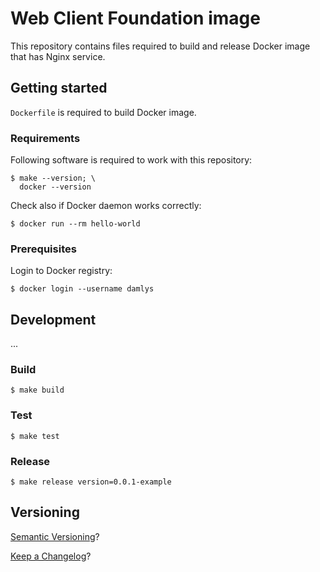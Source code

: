 Web Client Foundation image
===

This repository contains files required to build and release
Docker image that has Nginx service.

## Getting started

`Dockerfile` is required to build Docker image.

### Requirements

Following software is required to work with this repository:

```
$ make --version; \
  docker --version
```

Check also if Docker daemon works correctly:

```
$ docker run --rm hello-world
```

### Prerequisites

Login to Docker registry:

```
$ docker login --username damlys
```

## Development

...

### Build

```
$ make build
```

### Test

```
$ make test
```

### Release

```
$ make release version=0.0.1-example
```

## Versioning

[Semantic Versioning](http://semver.org/)?

[Keep a Changelog](https://keepachangelog.com/)?

